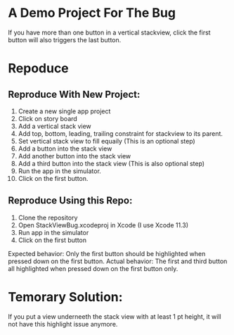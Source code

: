 # A Demo Project For The Bug
If you have more than one button in a vertical stackview, click the first button will also triggers the last button.

# Repoduce
## Reproduce With New Project:
1. Create a new single app project
2. Click on story board
3. Add a vertical stack view
4. Add top, bottom, leading, trailing constraint for stackview to its parent. 
5. Set vertical stack view to fill equaily (This is an optional step)
6. Add a button into the stack view
7. Add another button into the stack view
8. Add a third button into the stack view (This is also optional step)
9. Run the app in the simulator.
10. Click on the first button. 

## Reproduce Using this Repo:
1. Clone the repository
2. Open StackViewBug.xcodeproj in Xcode (I use Xcode 11.3)
3. Run app in the simulator
4. Click on the first button


Expected behavior: Only the first button should be highlighted when pressed down on the first button.
Actual behavior: The first and third button all highlighted when pressed down on the first button only.

# Temorary Solution:
If you put a view underneeth the stack view with at least 1 pt height, it will not have this highlight issue anymore. 

